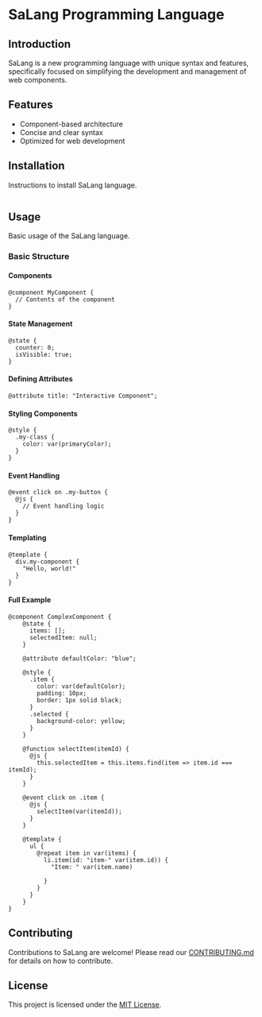 # SaLang Programming Language

## Introduction

SaLang is a new programming language with unique syntax and features, specifically focused on simplifying the development and management of web components.

## Features

- Component-based architecture
- Concise and clear syntax
- Optimized for web development

## Installation

Instructions to install SaLang language.

```bash

```

## Usage

Basic usage of the SaLang language.

### Basic Structure

#### Components

```salang
@component MyComponent {
  // Contents of the component
}
```

#### State Management

```salang
@state {
  counter: 0;
  isVisible: true;
}

```

#### Defining Attributes

```salang
@attribute title: "Interactive Component";
```

#### Styling Components

```salang
@style {
  .my-class {
    color: var(primaryColor);
  }
}

```

#### Event Handling

```salang
@event click on .my-button {
  @js {
    // Event handling logic
  }
}
```

#### Templating

```salang
@template {
  div.my-component {
    "Hello, world!"
  }
}
```

#### Full Example

```salang
@component ComplexComponent {
    @state {
      items: [];
      selectedItem: null;
    }

    @attribute defaultColor: "blue";

    @style {
      .item {
        color: var(defaultColor);
        padding: 10px;
        border: 1px solid black;
      }
      .selected {
        background-color: yellow;
      }
    }

    @function selectItem(itemId) {
      @js {
        this.selectedItem = this.items.find(item => item.id === itemId);
      }
    }

    @event click on .item {
      @js {
        selectItem(var(itemId));
      }
    }

    @template {
      ul {
        @repeat item in var(items) {
          li.item(id: "item-" var(item.id)) {
            "Item: " var(item.name)

          }
        }
      }
    }
}
```

## Contributing

Contributions to SaLang are welcome! Please read our [CONTRIBUTING.md](CONTRIBUTING.md) for details on how to contribute.

## License

This project is licensed under the [MIT License](LICENSE).
